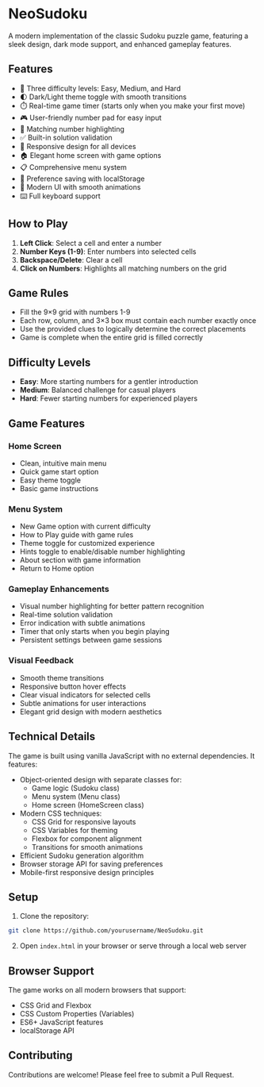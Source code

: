# NeoSudoku

A modern implementation of the classic Sudoku puzzle game, featuring a sleek design, dark mode support, and enhanced gameplay features.

<!-- Try it here: https://neosudoku.vercel.app/ -->

<!-- add screenshots here when available -->
<!-- ![Screenshot of Light Mode](screenshot-light.png) -->
<!-- ![Screenshot of Dark Mode](screenshot-dark.png) -->

## Features

- 🧩 Three difficulty levels: Easy, Medium, and Hard
- 🌓 Dark/Light theme toggle with smooth transitions
- ⏱️ Real-time game timer (starts only when you make your first move)
- 🎮 User-friendly number pad for easy input
- 🔢 Matching number highlighting
- ✅ Built-in solution validation
- 📱 Responsive design for all devices
- 🏠 Elegant home screen with game options
- 📋 Comprehensive menu system
- 💾 Preference saving with localStorage
- 🎨 Modern UI with smooth animations
- ⌨️ Full keyboard support

## How to Play

1. **Left Click**: Select a cell and enter a number
2. **Number Keys (1-9)**: Enter numbers into selected cells
3. **Backspace/Delete**: Clear a cell
4. **Click on Numbers**: Highlights all matching numbers on the grid

## Game Rules

- Fill the 9×9 grid with numbers 1-9
- Each row, column, and 3×3 box must contain each number exactly once
- Use the provided clues to logically determine the correct placements
- Game is complete when the entire grid is filled correctly

## Difficulty Levels

- **Easy**: More starting numbers for a gentler introduction
- **Medium**: Balanced challenge for casual players
- **Hard**: Fewer starting numbers for experienced players

## Game Features

### Home Screen
- Clean, intuitive main menu
- Quick game start option
- Easy theme toggle
- Basic game instructions

### Menu System
- New Game option with current difficulty
- How to Play guide with game rules
- Theme toggle for customized experience
- Hints toggle to enable/disable number highlighting
- About section with game information
- Return to Home option

### Gameplay Enhancements
- Visual number highlighting for better pattern recognition
- Real-time solution validation
- Error indication with subtle animations
- Timer that only starts when you begin playing
- Persistent settings between game sessions

### Visual Feedback
- Smooth theme transitions
- Responsive button hover effects
- Clear visual indicators for selected cells
- Subtle animations for user interactions
- Elegant grid design with modern aesthetics

## Technical Details

The game is built using vanilla JavaScript with no external dependencies. It features:

- Object-oriented design with separate classes for:
  - Game logic (Sudoku class)
  - Menu system (Menu class)
  - Home screen (HomeScreen class)
- Modern CSS techniques:
  - CSS Grid for responsive layouts
  - CSS Variables for theming
  - Flexbox for component alignment
  - Transitions for smooth animations
- Efficient Sudoku generation algorithm
- Browser storage API for saving preferences
- Mobile-first responsive design principles

## Setup

1. Clone the repository:
```bash
git clone https://github.com/yourusername/NeoSudoku.git
```

2. Open `index.html` in your browser or serve through a local web server

## Browser Support

The game works on all modern browsers that support:
- CSS Grid and Flexbox
- CSS Custom Properties (Variables)
- ES6+ JavaScript features
- localStorage API

## Contributing

Contributions are welcome! Please feel free to submit a Pull Request.
